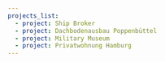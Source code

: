 ```yaml
---
projects_list:
  - project: Ship Broker
  - project: Dachbodenausbau Poppenbüttel
  - project: Military Museum
  - project: Privatwohnung Hamburg
---
```


